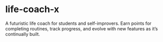 # life-coach-x
A futuristic life coach for students and self-improvers. Earn points for completing routines, track progress, and evolve with new features as it’s continually built.
